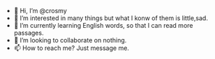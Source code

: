 - 👋 Hi, I’m @crosmy
- 👀 I’m interested in many things but what I konw of them is little,sad.
- 🌱 I’m currently learning English words, so that I can read more passages.
- 💞️ I’m looking to collaborate on nothing.
- 📫 How to reach me? Just message me.

<!---
crosmy/crosmy is a ✨ special ✨ repository because its `README.md` (this file) appears on your GitHub profile.
You can click the Preview link to take a look at your changes.
--->
